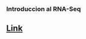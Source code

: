 
<h3> Introduccion al RNA-Seq </h3>

## [Link](https://leandroroser.github.io/presentations/#/slide-1)
